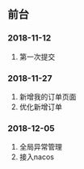 

## 前台

### 2018-11-12 

1. 第一次提交

### 2018-11-27 

1. 新增我的订单页面
2. 优化新增订单

### 2018-12-05
1. 全局异常管理
2. 接入nacos
